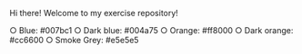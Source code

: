 Hi there! Welcome to my exercise repository!

○ Blue: #007bc1
○ Dark blue: #004a75
○ Orange: #ff8000
○ Dark orange: #cc6600
○ Smoke Grey: #e5e5e5
